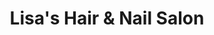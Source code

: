 ---
title: "Lisa's Hair & Nail Salon"
url: /north-richland-hills/lisas-hair-and-nail-salon/
shop: beauty
---